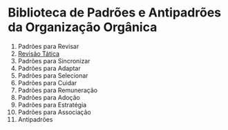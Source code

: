 # Biblioteca de Padrões e Antipadrões da Organização Orgânica

1. Padrões para Revisar
  1. [Revisão Tática](padroes/revisao-tatica.md)
2. Padrões para Sincronizar
3. Padrões para Adaptar
4. Padrões para Selecionar
5. Padrões para Cuidar
6. Padrões para Remuneração
7. Padrões para Adoção
8. Padrões para Estratégia
9. Padrões para Associação
10. Antipadrões
